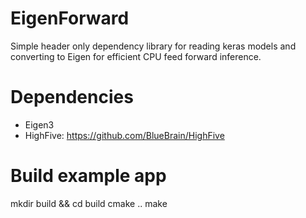# EigenForward
Simple header only dependency library for reading keras models and converting to Eigen for efficient CPU feed forward inference.

# Dependencies

- Eigen3
- HighFive: https://github.com/BlueBrain/HighFive

# Build example app

mkdir build && cd build
cmake .. 
make


